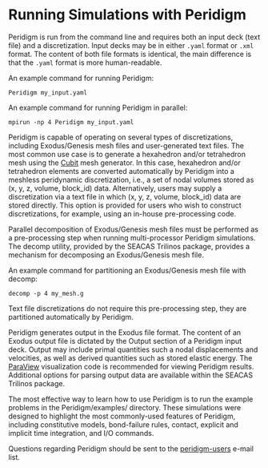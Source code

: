# Running Simulations with Peridigm

Peridigm is run from the command line and requires both an input deck (text file) and a discretization.  Input decks may be in either `.yaml` format or `.xml` format.  The content of both file formats is identical, the main difference is that the `.yaml` format is more human-readable.

An example command for running Peridigm:

````
Peridigm my_input.yaml
````

An example command for running Peridigm in parallel:

````
mpirun -np 4 Peridigm my_input.yaml
````

Peridigm is capable of operating on several types of discretizations, including Exodus/Genesis mesh files and user-generated text files. The most common use case is to generate a hexahedron and/or tetrahedron mesh using the [Cubit](https://cubit.sandia.gov/) mesh generator. In this case, hexahedron and/or tetrahedron elements are converted automatically by Peridigm into a meshless peridynamic discretization, i.e., a set of nodal volumes stored as (x, y, z, volume, block_id) data. Alternatively, users may supply a discretization via a text file in which (x, y, z, volume, block_id) data are stored directly. This option is provided for users who wish to construct discretizations, for example, using an in-house pre-processing code.

Parallel decomposition of Exodus/Genesis mesh files must be performed as a pre-processing step when running multi-processor Peridigm simulations. The decomp utility, provided by the SEACAS Trilinos package, provides a mechanism for decomposing an Exodus/Genesis mesh file.

An example command for partitioning an Exodus/Genesis mesh file with decomp:

````
decomp -p 4 my_mesh.g
````

Text file discretizations do not require this pre-processing step, they are partitioned automatically by Peridigm.

Peridigm generates output in the Exodus file format. The content of an Exodus output file is dictated by the Output section of a Peridigm input deck. Output may include primal quantities such a nodal displacements and velocities, as well as derived quantities such as stored elastic energy. The [ParaView](http://www.paraview.org/) visualization code is recommended for viewing Peridigm results. Additional options for parsing output data are available within the SEACAS Trilinos package.

The most effective way to learn how to use Peridigm is to run the example problems in the Peridigm/examples/ directory. These simulations were designed to highlight the most commonly-used features of Peridigm, including constitutive models, bond-failure rules, contact, explicit and implicit time integration, and I/O commands.

Questions regarding Peridigm should be sent to the [peridigm-users](https://software.sandia.gov/mailman/listinfo/peridigm-users) e-mail list.
